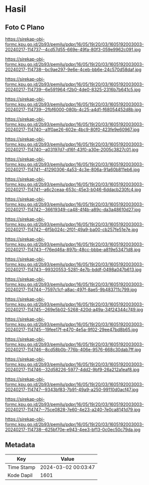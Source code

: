 # Hasil

## Foto C Plano

https://sirekap-obj-formc.kpu.go.id/2b93/pemilu/pdpr/16/05/19/20/03/1605192003003-20240217-114737--4cd57d55-669e-49fa-80f3-059e9962c091.jpg

https://sirekap-obj-formc.kpu.go.id/2b93/pemilu/pdpr/16/05/19/20/03/1605192003003-20240217-114738--bc9ae297-9e6e-4ceb-bb6e-24c570d58daf.jpg

https://sirekap-obj-formc.kpu.go.id/2b93/pemilu/pdpr/16/05/19/20/03/1605192003003-20240217-114739--6e591964-f2b0-4de0-8325-2316b7b641c5.jpg

https://sirekap-obj-formc.kpu.go.id/2b93/pemilu/pdpr/16/05/19/20/03/1605192003003-20240217-114739--2fbf6000-080b-4c25-a4d1-f68054452d8b.jpg

https://sirekap-obj-formc.kpu.go.id/2b93/pemilu/pdpr/16/05/19/20/03/1605192003003-20240217-114740--a1f0ae26-602e-4bc9-80f0-423fe9e60967.jpg

https://sirekap-obj-formc.kpu.go.id/2b93/pemilu/pdpr/16/05/19/20/03/1605192003003-20240217-114740--a03197d7-d16f-43f0-a30e-2005c3827c01.jpg

https://sirekap-obj-formc.kpu.go.id/2b93/pemilu/pdpr/16/05/19/20/03/1605192003003-20240217-114741--41290306-4a53-4c3e-806a-91a60b811eb6.jpg

https://sirekap-obj-formc.kpu.go.id/2b93/pemilu/pdpr/16/05/19/20/03/1605192003003-20240217-114741--a6c2ceaa-653c-45e3-b046-6ddacb230fc4.jpg

https://sirekap-obj-formc.kpu.go.id/2b93/pemilu/pdpr/16/05/19/20/03/1605192003003-20240217-114742--36619349-ca48-4f4b-a89c-da3a48610d27.jpg

https://sirekap-obj-formc.kpu.go.id/2b93/pemilu/pdpr/16/05/19/20/03/1605192003003-20240217-114742--6f5b024c-2f01-49a9-ba00-cb257fe51e7e.jpg

https://sirekap-obj-formc.kpu.go.id/2b93/pemilu/pdpr/16/05/19/20/03/1605192003003-20240217-114743--f76ed46a-897b-48cc-bbbe-a819e53471d8.jpg

https://sirekap-obj-formc.kpu.go.id/2b93/pemilu/pdpr/16/05/19/20/03/1605192003003-20240217-114743--99320553-5281-4e7b-bddf-0498a047b613.jpg

https://sirekap-obj-formc.kpu.go.id/2b93/pemilu/pdpr/16/05/19/20/03/1605192003003-20240217-114744--7597c1cf-a8ac-497f-8ae5-9b483711c799.jpg

https://sirekap-obj-formc.kpu.go.id/2b93/pemilu/pdpr/16/05/19/20/03/1605192003003-20240217-114745--269e5b02-5268-420d-a49a-34f24344c749.jpg

https://sirekap-obj-formc.kpu.go.id/2b93/pemilu/pdpr/16/05/19/20/03/1605192003003-20240217-114745--19fee17f-e470-4e5a-9f02-29ee47bd8b65.jpg

https://sirekap-obj-formc.kpu.go.id/2b93/pemilu/pdpr/16/05/19/20/03/1605192003003-20240217-114746--8cd58b0b-776b-406e-9576-668c30dab7ff.jpg

https://sirekap-obj-formc.kpu.go.id/2b93/pemilu/pdpr/16/05/19/20/03/1605192003003-20240217-114746--32d58226-5977-4dd2-9bf9-26a212a1eaf8.jpg

https://sirekap-obj-formc.kpu.go.id/2b93/pemilu/pdpr/16/05/19/20/03/1605192003003-20240217-114747--9343bf83-7b91-49a9-a250-99110d0acf47.jpg

https://sirekap-obj-formc.kpu.go.id/2b93/pemilu/pdpr/16/05/19/20/03/1605192003003-20240217-114747--75ce0828-7e60-4e23-a240-7e0ca8141d79.jpg

https://sirekap-obj-formc.kpu.go.id/2b93/pemilu/pdpr/16/05/19/20/03/1605192003003-20240217-114738--625bf70e-e943-4ee3-bf13-0c0ec50c79da.jpg


## Metadata

| Key        | Value               |
| ---------- | ------------------- |
| Time Stamp | 2024-03-02 00:03:47 |
| Kode Dapil | 1601                |



